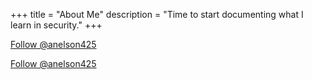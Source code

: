 +++
title = "About Me"
description = "Time to start documenting what I learn in security."
+++

<a href="https://twitter.com/anelson425?ref_src=twsrc%5Etfw" class="twitter-follow-button" data-size="large" data-dnt="true" data-show-count="false">Follow @anelson425</a><script async src="https://platform.twitter.com/widgets.js" charset="utf-8"></script>

<!-- Place this tag in your head or just before your close body tag. -->
<script async defer src="https://buttons.github.io/buttons.js"></script>

<!-- Place this tag where you want the button to render. -->
<a class="github-button" href="https://github.com/anelson425" data-size="large" aria-label="Follow @anelson425 on GitHub">Follow @anelson425</a>
